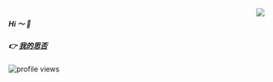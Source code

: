 <img align="right" src="https://github-readme-stats.vercel.app/api?username=booms21&show_icons=true&include_all_commits=true?count_private=true?include_all_commits=true" />

##### Hi ～ 👋 

##### 👉  <a href="https://segmentfault.com/u/hello888">我的思否</a> 

![profile views](https://komarev.com/ghpvc/?username=booms21&style=plastic)
